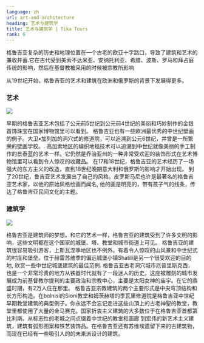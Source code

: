 ```yaml
---
language: zh
url: art-and-architecture
heading: 艺术与建筑学
title: 艺术与建筑学 | Tika Tours
rank: 6
---
```

<div class="row content-row"><!-- 889 (1)-->
<div class="col-12 col-sm-6 col-md-6"><!-- 1228 -->

格鲁吉亚复杂的历史和地理位置在一个古老的欧亚十字路口，导致了建筑和艺术的兼收并蓄.它在古代受到美索不达米亚、安纳托利亚、希腊、波斯、罗马和拜占庭传统的影响，然后在基督教被采用的时候被宗教所影响

</div>

<div class="col-12 col-sm-6 col-md-6"><!-- 1229 -->

从19世纪开始，格鲁吉亚的艺术和建筑在欧洲和俄罗斯的背景下发展得更多。


</div>

</div>

<div class="row content-row"><!-- 890 (2)-->
<div class="col-12 col-sm-6 col-md-6"><!-- 1230 -->

### 艺术


![](/library/content/img9.jpg)

早期的格鲁吉亚艺术包括了公元前5世纪到公元前4世纪的美丽和巧妙制作的金银首饰珠宝在国家博物馆里可以看到。
格鲁吉亚也有一些欧洲最优秀的中世纪壁画的例子。大卫•加列加的洞穴式的修道院，可以追溯到公元6世纪，并曾是一所繁荣的壁画学校。. 高加索地区的编织地毯技术可以追溯到中世纪就像美丽的手工制作的景泰蓝的艺术一样。它仍然是乔治亚州的一种非常受欢迎的装饰形式在艺术博物馆里可以看到令人惊叹的收藏品。
在17和18世纪，格鲁吉亚的艺术经历了一场强大的东方主义的改造，直到18世纪晚期意大利和俄罗斯的影响才开始出现。
到了20世纪，鲁吉亚艺术发展出了自己的风格。皮罗斯马尼也许是最著名的格鲁吉亚艺术家，以他的原始风格绘画而闻名, 他的画是明亮的，带有孩子气的线条，传达了格鲁吉亚民间文化的主题。


</div>

<div class="col-12 col-sm-6 col-md-6"><!-- 1231 -->

### 建筑学


![](/library/content/img10.jpg)

格鲁吉亚是建筑师的梦想。和它的艺术一样，格鲁吉亚的建筑受到了许多文明的影响，这些文明都在这个国家的城堡、塔、教堂和城市街道上可见。
 格鲁吉亚的建筑很容易吸引游客，上斯瓦涅季地区也不例外。有着令人惊叹的山风景和中世纪式的村庄和堡垒。位于赫雷苏维季的偏远城堡小镇Shatili是另一个很受欢迎的目的地, 欣赏一些中世纪城堡建筑的最佳范例.
格鲁吉亚古老洞穴城市厄普里斯克西，也是一个非常珍贵的地方从铁器时代就有了一段迷人的历史。这座被雕刻的城市发展成为前基督教尔提利的主要政治和宗教中心，主要是太阳女神的庙宇。在它的鼎盛时期，有2万人住在那里。
格鲁吉亚宗教建筑的两个主要形式是中央穹顶结构和长方形构造。在bolnisi的Sioni教堂和姆茨赫塔的季瓦里修道院是格鲁吉亚中世纪早期教堂建筑的典型例子。你永远不会忘记走进这些山頂上的古老神聖的教堂，教堂里都使用了大量的金马赛克。国家折衷主义建筑的大多数位于在格鲁吉亚首都第比利斯。从标志性的老城之间点缀着中世纪的教堂和画廊 到宏伟的新艺术主义建筑，建筑有弧形图案和铁艺装饰品。在格鲁吉亚还有苏维埃遗留下来的古建筑物，而现在已经有一些吸引人的的未来派设计的建筑。



</div>

</div>

